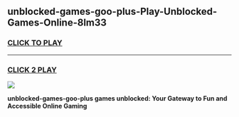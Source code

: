 
## unblocked-games-goo-plus-Play-Unblocked-Games-Online-8lm33
<h3>
<a href="https://premium76.site?title=unblocked-games-goo-plus&ref=25A">CLICK TO PLAY</a></h3>
<hr>

<h3>
<a href="https://premium76.site?title=unblocked-games-goo-plus&ref=25A">CLICK 2 PLAY</a>
  
</h3>

<a href="https://premium76.site?title=unblocked-games-goo-plus&ref=25A"><img src="https://clearcache.store/games.png"></a>


**unblocked-games-goo-plus games unblocked: Your Gateway to Fun and Accessible Online Gaming**
